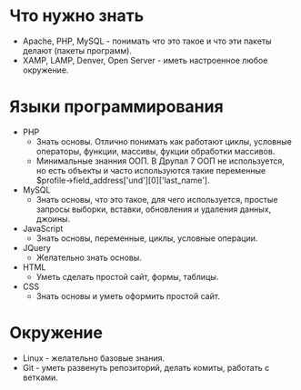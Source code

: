 # Что нужно знать

 - Apache, PHP, MySQL - понимать что это такое и что эти пакеты делают (пакеты программ).
 - XAMP, LAMP, Denver, Open Server - иметь настроенное любое окружение.
 
# Языки программирования

 - PHP
   - Знать основы. Отлично понимать как работают циклы, условные операторы, функции, массивы, фукции обработки массивов.
   - Минимальные знанния ООП. В Друпал 7 ООП не используется, но есть объекты и часто используются такие переменные $profile->field_address['und'][0]['last_name'].
 - MySQL
   - Знать основы, что это такое, для чего используется, простые запросы выборки, вставки, обновления и удаления данных, джоины.
 - JavaScript
   - Знать основы, переменные, циклы, условные операции.
 - JQuery
   - Желательно знать основы.
 - HTML
   - Уметь сделать простой сайт, формы, таблицы.
 - CSS
   - Знать основы и уметь оформить простой сайт.

# Окружение
 - Linux - желательно базовые знания.
 - Git - уметь развенуть репозиторий, делать комиты, работать с ветками.
